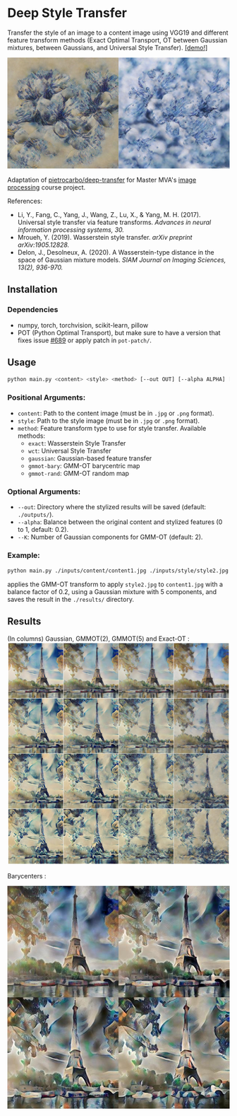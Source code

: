 # Deep Style Transfer

Transfer the style of an image to a content image using VGG19 and different feature transform methods (Exact Optimal Transport, OT between Gaussian mixtures, between Gaussians, and Universal Style Transfer). [[demo!]](./results_exact/preview.html)

![Demonstration](./results/wasserstein-ot.jpeg)

Adaptation of [pietrocarbo/deep-transfer](https://github.com/pietrocarbo/deep-transfer) for Master MVA's [image processing](https://judelo.github.io/pages/mva-introduction-a-limagerie-numerique/) course project.

References:
- Li, Y., Fang, C., Yang, J., Wang, Z., Lu, X., & Yang, M. H. (2017). Universal style transfer via feature transforms. *Advances in neural information processing systems, 30.*
- Mroueh, Y. (2019). Wasserstein style transfer. *arXiv preprint arXiv:1905.12828.*
- Delon, J., Desolneux, A. (2020). A Wasserstein-type distance in the space of Gaussian mixture models. *SIAM Journal on Imaging Sciences, 13(2), 936-970.*

## Installation

### Dependencies
- numpy, torch, torchvision, scikit-learn, pillow
- POT (Python Optimal Transport), but make sure to have a version that fixes issue [#689](https://github.com/PythonOT/POT/issues/689) or apply patch in `pot-patch/`.

## Usage

```bash
python main.py <content> <style> <method> [--out OUT] [--alpha ALPHA] [--K K]
```

### Positional Arguments:

- `content`: Path to the content image (must be in `.jpg` or `.png` format).
- `style`: Path to the style image (must be in `.jpg` or `.png` format).
- `method`: Feature transform type to use for style transfer. Available methods:
  - `exact`: Wasserstein Style Transfer
  - `wct`: Universal Style Transfer
  - `gaussian`: Gaussian-based feature transfer
  - `gmmot-bary`: GMM-OT barycentric map
  - `gmmot-rand`: GMM-OT random map

### Optional Arguments:

- `--out`: Directory where the stylized results will be saved (default: `./outputs/`).
- `--alpha`: Balance between the original content and stylized features (0 to 1, default: 0.2).
- `--K`: Number of Gaussian components for GMM-OT (default: 2).

### Example:

```bash
python main.py ./inputs/content/content1.jpg ./inputs/style/style2.jpg gmmot-bary --alpha 0.2 --K 5 --out ./results/
```

applies the GMM-OT transform to apply `style2.jpg` to `content1.jpg` with a balance factor of 0.2, using a Gaussian mixture with 5 components, and saves the result in the `./results/` directory.

## Results

(In columns) Gaussian, GMMOT(2), GMMOT(5) and Exact-OT :
![](./results/gmmot.jpeg)

Barycenters :

![](./results/barycenters.jpeg)